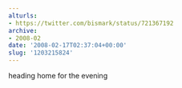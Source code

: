```yaml
---
alturls:
- https://twitter.com/bismark/status/721367192
archive:
- 2008-02
date: '2008-02-17T02:37:04+00:00'
slug: '1203215824'
---
```


heading home for the evening

